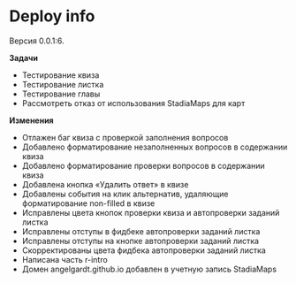# Deploy info

Версия 0.0.1:6.


**Задачи**

- Тестирование квиза
- Тестирование листка
- Тестирование главы
- Рассмотреть отказ от использования StadiaMaps для карт

**Изменения**

- Отлажен баг квиза с проверкой заполнения вопросов
- Добавлено форматирование незаполненных вопросов в содержании квиза
- Добавлено форматирование проверки вопросов в содержании квиза
- Добавлена кнопка «Удалить ответ» в квизе
- Добавлены события на клик альтернатив, удаляющие форматирование non-filled в квизе
- Исправлены цвета кнопок проверки квиза и автопроверки заданий листка
- Исправлены отступы в фидбеке автопроверки заданий листка
- Исправлены отступы на кнопке автопроверки заданий листка
- Скорректированы цвета фидбека автопроверки заданий листка
- Написана часть r-intro
- Домен angelgardt.github.io добавлен в учетную запись StadiaMaps
